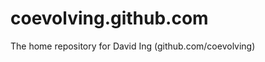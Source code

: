 coevolving.github.com
=====================

The home repository for David Ing (github.com/coevolving)
